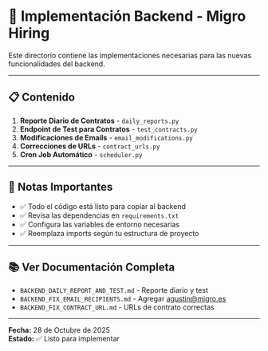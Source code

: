 # 🔧 Implementación Backend - Migro Hiring

Este directorio contiene las implementaciones necesarias para las nuevas funcionalidades del backend.

---

## 📋 Contenido

1. **Reporte Diario de Contratos** - `daily_reports.py`
2. **Endpoint de Test para Contratos** - `test_contracts.py`
3. **Modificaciones de Emails** - `email_modifications.py`
4. **Correcciones de URLs** - `contract_urls.py`
5. **Cron Job Automático** - `scheduler.py`

---

## 📝 Notas Importantes

- ✅ Todo el código está listo para copiar al backend
- ✅ Revisa las dependencias en `requirements.txt`
- ✅ Configura las variables de entorno necesarias
- ✅ Reemplaza imports según tu estructura de proyecto

---

## 📚 Ver Documentación Completa

- `BACKEND_DAILY_REPORT_AND_TEST.md` - Reporte diario y test
- `BACKEND_FIX_EMAIL_RECIPIENTS.md` - Agregar agustin@migro.es
- `BACKEND_FIX_CONTRACT_URL.md` - URLs de contrato correctas

---

**Fecha:** 28 de Octubre de 2025  
**Estado:** ✅ Listo para implementar


